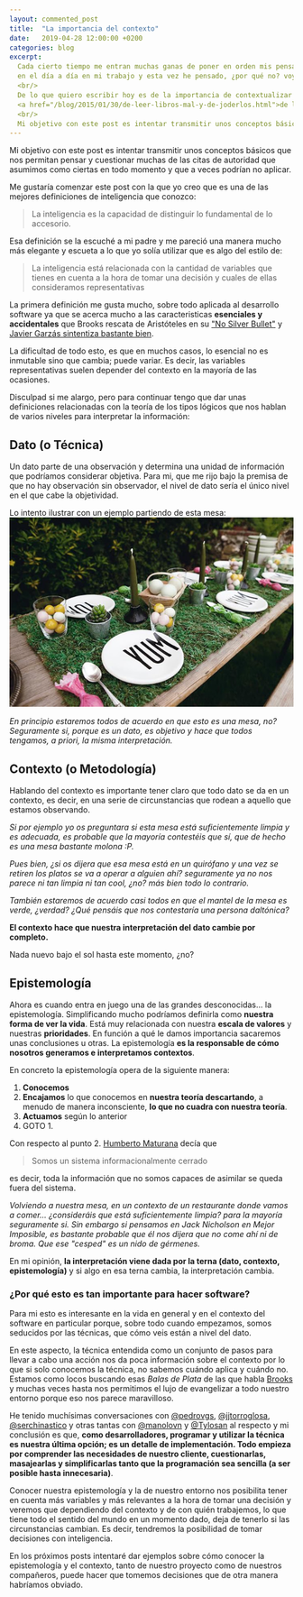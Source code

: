 ```yaml
---
layout: commented_post
title:  "La importancia del contexto"
date:   2019-04-28 12:00:00 +0200
categories: blog
excerpt:
  Cada cierto tiempo me entran muchas ganas de poner en orden mis pensamientos, recapitular sobre las situaciones que me encuentro
  en el día a día en mi trabajo y esta vez he pensado, ¿por qué no? voy a intentar plasmarlo en un post.
  <br/>
  De lo que quiero escribir hoy es de la importancia de contextualizar lo que aprendemos. Ya lo fui adelantando con posts como
  <a href="/blog/2015/01/30/de-leer-libros-mal-y-de-joderlos.html">de leer libros mal y de joderlos</a> o <a href="blog/2017/03/25/malos-habitos-equipo-desarrollo-software.html">malos hábitos en un equipo de desarrollo software</a>. Pero creo que por fin he encontrado una forma de expresarme mejor.
  <br/>
  Mi objetivo con este post es intentar transmitir unos conceptos básicos que nos permitan pensar y cuestionar muchas de las citas de autoridad que asumimos como ciertas en todo momento y que a veces podrían no aplicar.
---
```

Mi objetivo con este post es intentar transmitir unos conceptos básicos que nos permitan pensar y cuestionar muchas de las citas de autoridad que asumimos como ciertas en todo momento y que a veces podrían no aplicar.

Me gustaría comenzar este post con la que yo creo que es una de las mejores definiciones de inteligencia que conozco:

<span id="inteligencia"></span>

> La inteligencia es la capacidad de distinguir lo fundamental de lo accesorio.

Esa definición se la escuché a mi padre y me pareció una manera mucho más elegante y escueta a lo que yo solía utilizar que es algo del estilo de:

> La inteligencia está relacionada con la cantidad de variables que tienes en cuenta a la hora de tomar una decisión y cuales de ellas consideramos representativas

La primera definición me gusta mucho, sobre todo aplicada al desarrollo software ya que se acerca mucho a las caracteristicas  **esenciales y accidentales** que Brooks rescata de Aristóteles en su ["No Silver Bullet"](http://www.cs.nott.ac.uk/~pszcah/G51ISS/Documents/NoSilverBullet.html) y [Javier Garzás sintentiza bastante bien](https://www.javiergarzas.com/2009/05/del-conocimiento-esencial-y-del.html).

La dificultad de todo esto, es que en muchos casos, lo esencial no es inmutable sino que cambia; puede variar. Es decir, las variables representativas suelen depender del contexto en la mayoría de las ocasiones.

Disculpad si me alargo, pero para continuar tengo que dar unas definiciones relacionadas con la teoría de los tipos lógicos que nos hablan de varios niveles para interpretar la información:

## Dato (o Técnica)

Un dato parte de una observación y determina una unidad de información que podríamos considerar objetiva. Para mi, que me rijo bajo la premisa de que no hay observación sin observador, el nivel de dato sería el único nivel en el que cabe la objetividad.

Lo intento ilustrar con un ejemplo partiendo de esta mesa:
![](/assets/posts/2019-04-28/mesa-verde.jpg)

_En principio estaremos todos de acuerdo en que esto es una mesa, no? Seguramente si, porque es un dato, es objetivo y hace que todos tengamos, a priori, la misma interpretación._

## Contexto (o Metodología)

Hablando del contexto es importante tener claro que todo dato se da en un contexto, es decir, en una serie de circunstancias que rodean a aquello que estamos observando.

_Si por ejemplo yo os preguntara si esta mesa está suficientemente limpia y es adecuada, es probable que la mayoría contestéis que sí, que de hecho es una mesa bastante molona :P._

_Pues bien, ¿si os dijera que esa mesa está en un quirófano y una vez se retiren los platos se va a operar a alguien ahí? seguramente ya no nos parece ni tan limpia ni tan cool, ¿no? más bien todo lo contrario._

_También estaremos de acuerdo casi todos en que el mantel de la mesa es verde, ¿verdad? ¿Qué pensáis que nos contestaría una persona daltónica?_

**El contexto hace que nuestra interpretación del dato cambie por completo.**

Nada nuevo bajo el sol hasta este momento, ¿no?

## Epistemología

Ahora es cuando entra en juego una de las grandes desconocidas... la epistemología. Simplificando mucho podríamos definirla como **nuestra forma de ver la vida**.
Está muy relacionada con nuestra **escala de valores** y nuestras **prioridades**. En función a qué le damos importancia sacaremos unas conclusiones u otras.
La epistemología **es la responsable de cómo nosotros generamos e interpretamos contextos**.

En concreto la epistemología opera de la siguiente manera:

1. **Conocemos**
2. **Encajamos** lo que conocemos en **nuestra teoría descartando**, a menudo de manera inconsciente, **lo que no cuadra con nuestra teoría**.
3. **Actuamos** según lo anterior
4. GOTO 1.

Con respecto al punto 2. [Humberto Maturana](https://es.wikipedia.org/wiki/Humberto_Maturana) decía que

> Somos un sistema informacionalmente cerrado

es decir, toda la información que no somos capaces de asimilar se queda fuera del sistema.

_Volviendo a nuestra mesa, en un contexto de un restaurante donde vamos a comer... ¿consideráis que está suficientemente limpia? para la mayoría seguramente si. Sin embargo si pensamos en Jack Nicholson en Mejor Imposible, es bastante probable que él nos dijera que no come ahí ni de broma. Que ese "cesped" es un nido de gérmenes._

En mi opinión, **la interpretación viene dada por la terna (dato, contexto, epistemología)** y si algo en esa terna cambia, la interpretación cambia.



### **¿Por qué esto es tan importante para hacer software?**

Para mi esto es interesante en la vida en general y en el contexto del software en particular porque, sobre todo cuando empezamos, somos seducidos por las técnicas, que cómo veis están a nivel del dato.

En este aspecto, la técnica entendida como un conjunto de pasos para llevar a cabo una acción nos da poca información sobre el contexto por lo que si solo conocemos la técnica, no sabemos cuándo aplica y cuándo no. Estamos como locos buscando esas _Balas de Plata_ de las que habla [Brooks](https://en.wikipedia.org/wiki/Fred_Brooks) y muchas veces hasta nos permitimos el lujo de evangelizar a todo nuestro entorno porque eso nos parece maravilloso.

He tenido muchísimas conversaciones con  [@pedrovgs](https://twitter.com/pedrovgs), [@jjtorroglosa](https://twitter.com/jjtorroglosa), [@serchinastico](https://twitter.com/serchinastico) y otras tantas con [@manolovn](https://twitter.com/manolovn) y [@Tylosan](https://twitter.com/Tylosan) al respecto y mi conclusión es que, **como desarrolladores, programar y utilizar la técnica es nuestra última opción; es un detalle de implementación. Todo empieza por comprender las necesidades de nuestro cliente, cuestionarlas, masajearlas y simplificarlas tanto que la programación sea sencilla (a ser posible hasta innecesaria)**.

Conocer nuestra epistemología y la de nuestro entorno nos posibilita tener en cuenta más variables y más relevantes a la hora de tomar una decisión y veremos que dependiendo del contexto y de con quién trabajemos, lo que tiene todo el sentido del mundo en un momento dado, deja de tenerlo si las circunstancias cambian. Es decir, tendremos la posibilidad de tomar decisiones con inteligencia.

En los próximos posts intentaré dar ejemplos sobre cómo conocer la epistemología y el contexto, tanto de nuestro proyecto como de nuestros compañeros, puede hacer que tomemos decisiones que de otra manera habríamos obviado.
